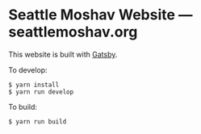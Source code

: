 # Seattle Moshav Website — seattlemoshav.org

This website is built with [Gatsby](https://gatsbyjs.org).

To develop:

```
$ yarn install
$ yarn run develop
```

To build:

```
$ yarn run build
```
